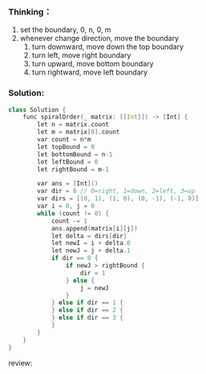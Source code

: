 ### Thinking：
1. set the boundary, 0, n, 0, m
2. whenever change direction, move the boundary
	1. turn downward, move down the top boundary
	2. turn left, move right boundary
	3. turn upward, move bottom boundary
	4. turn rightward, move left boundary

### Solution:

```cpp
class Solution {
    func spiralOrder(_ matrix: [[Int]]) -> [Int] {
        let n = matrix.count
        let m = matrix[0].count
        var count = n*m
        let topBound = 0
        let bottomBound = n-1
        let leftBound = 0
        let rightBound = m-1

		var ans = [Int]()
		var dir = 0 // 0=right, 1=down, 2=left, 3=up
		var dirs = [(0, 1), (1, 0), (0, -1), (-1, 0)]
		var i = 0, j = 0
		while (count != 0) {
			count -= 1
			ans.append(matrix[i][j])
			let delta = dirs[dir]
			let newI = i + delta.0
			let newJ = j + delta.1
			if dir == 0 {
				if newJ > rightBound {
					dir = 1
				} else {
					j = newJ
				}
			} else if dir == 1 {
			} else if dir == 2 {
			} else if dir == 3 {
			}
		}
    }
}
```

review: